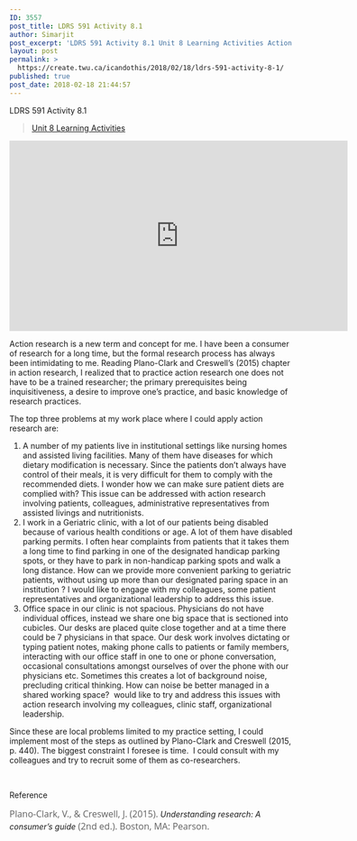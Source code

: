 ```yaml
---
ID: 3557
post_title: LDRS 591 Activity 8.1
author: Simarjit
post_excerpt: 'LDRS 591 Activity 8.1 Unit 8 Learning Activities Action research is a new term and concept for me. I have been a consumer of research for a long time, but the formal research process has always been intimidating to me. Reading Plano-Clark and Creswell&rsquo;s (2015) chapter in action research, I realized that to practice action [&hellip;]'
layout: post
permalink: >
  https://create.twu.ca/icandothis/2018/02/18/ldrs-591-activity-8-1/
published: true
post_date: 2018-02-18 21:44:57
---
```

LDRS 591 Activity 8.1

<blockquote class="wp-embedded-content" data-secret="wMBqyrXxLp"><a href="https://create.twu.ca/ldrs591-sp18/unit-8-learning-activities/">Unit 8 Learning Activities</a></p></blockquote>



<iframe class="wp-embedded-content" sandbox="allow-scripts" security="restricted" src="https://create.twu.ca/ldrs591-sp18/unit-8-learning-activities/embed/#?secret=wMBqyrXxLp" data-secret="wMBqyrXxLp" width="600" height="338" title="&#8220;Unit 8 Learning Activities&#8221; &#8212; Leadership 591: Scholarly Inquiry" frameborder="0" marginwidth="0" marginheight="0" scrolling="no"></iframe>

Action research is a new term and concept for me. I have been a consumer of research for a long time, but the formal research process has always been intimidating to me. Reading Plano-Clark and Creswell&#8217;s (2015) chapter in action research, I realized that to practice action research one does not have to be a trained researcher; the primary prerequisites being inquisitiveness, a desire to improve one&#8217;s practice, and basic knowledge of research practices.

The top three problems at my work place where I could apply action research are:

<ol>
<li>A number of my patients live in institutional settings like nursing homes and assisted living facilities. Many of them have diseases for which dietary modification is necessary. Since the patients don&#8217;t always have control of their meals, it is very difficult for them to comply with the recommended diets. I wonder how we can make sure patient diets are complied with? This issue can be addressed with action research involving patients, colleagues, administrative representatives from assisted livings and nutritionists.</li>
<li>I work in a Geriatric clinic, with a lot of our patients being disabled because of various health conditions or age. A lot of them have disabled parking permits. I often hear complaints from patients that it takes them a long time to find parking in one of the designated handicap parking spots, or they have to park in non-handicap parking spots and walk a long distance. How can we provide more convenient parking to geriatric patients, without using up more than our designated paring space in an institution ? I would like to engage with my colleagues, some patient representatives and organizational leadership to address this issue.</li>
<li>Office space in our clinic is not spacious. Physicians do not have individual offices, instead we share one big space that is sectioned into cubicles. Our desks are placed quite close together and at a time there could be 7 physicians in that space. Our desk work involves dictating or typing patient notes, making phone calls to patients or family members, interacting with our office staff in one to one or phone conversation, occasional consultations amongst ourselves of over the phone with our physicians etc. Sometimes this creates a lot of background noise, precluding critical thinking. How can noise be better managed in a shared working space?  would like to try and address this issues with action research involving my colleagues, clinic staff, organizational leadership.</li>
</ol>

Since these are local problems limited to my practice setting, I could implement most of the steps as outlined by Plano-Clark and Creswell (2015, p. 440). The biggest constraint I foresee is time.  I could consult with my colleagues and try to recruit some of them as co-researchers.

&nbsp;

Reference

<span style="float: none;background-color: transparent;color: #606060;font-family: 'Open Sans',sans-serif;font-size: 16px;font-style: normal;font-variant: normal;font-weight: 400;letter-spacing: normal;text-align: left;text-decoration: none;text-indent: 0px">Plano-Clark, V., &amp; Creswell, J. (2015). </span><em>Understanding research: A consumer’s guide</em><span style="float: none;background-color: transparent;color: #606060;font-family: 'Open Sans',sans-serif;font-size: 16px;font-style: normal;font-variant: normal;font-weight: 400;letter-spacing: normal;text-align: left;text-decoration: none;text-indent: 0px"> (2nd ed.). Boston, MA: Pearson.</span>